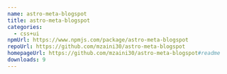 ```yaml
---
name: astro-meta-blogspot
title: astro-meta-blogspot
categories:
  - css+ui
npmUrl: https://www.npmjs.com/package/astro-meta-blogspot
repoUrl: https://github.com/mzaini30/astro-meta-blogspot
homepageUrl: https://github.com/mzaini30/astro-meta-blogspot#readme
downloads: 9
---
```

